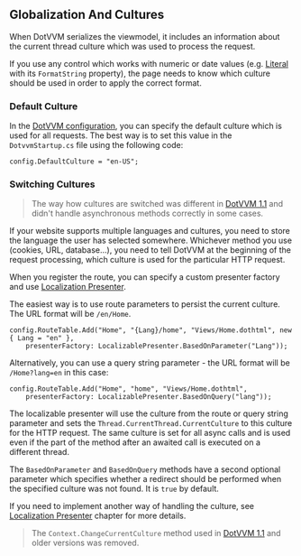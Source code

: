 ﻿## Globalization And Cultures

When DotVVM serializes the viewmodel, it includes an information about the current thread culture which was used to process the request.

If you use any control which works with numeric or date values (e.g. [Literal](/docs/controls/builtin/Literal/{branch}) with its `FormatString` property), 
the page needs to know which culture should be used in order to apply the correct format.

### Default Culture

In the [DotVVM configuration](/docs/tutorials/basics-configuration/{branch}), you can specify the default culture which is used for all requests. The best way 
is to set this value in the `DotvvmStartup.cs` file using the following code:

```CSHARP
config.DefaultCulture = "en-US";
```

### Switching Cultures

> The way how cultures are switched was different in [DotVVM 1.1](/docs/tutorials/basics-globalization/1-1) and didn't handle asynchronous methods correctly in some cases. 

If your website supports multiple languages and cultures, you need to store the language the user has selected somewhere. 
Whichever method you use (cookies, URL, database...), you need to tell DotVVM at the beginning of the request processing, which culture is used for the particular
HTTP request.

When you register the route, you can specify a custom presenter factory and use [Localization Presenter](/docs/tutorials/advanced-localization-presenter/{branch}).

The easiest way is to use route parameters to persist the current culture. The URL format will be `/en/Home`.

```CSHARP
config.RouteTable.Add("Home", "{Lang}/home", "Views/Home.dothtml", new { Lang = "en" }, 
    presenterFactory: LocalizablePresenter.BasedOnParameter("Lang"));
```

Alternatively, you can use a query string parameter - the URL format will be `/Home?lang=en` in this case:

```CSHARP
config.RouteTable.Add("Home", "home", "Views/Home.dothtml", 
    presenterFactory: LocalizablePresenter.BasedOnQuery("lang"));
```

The localizable presenter will use the culture from the route or query string parameter and sets the `Thread.CurrentThread.CurrentCulture` to this culture for the HTTP request. The same culture is set for all async calls and is used even if the part of the method after an awaited call is executed on a different thread.

The `BasedOnParameter` and `BasedOnQuery` methods have a second optional parameter which specifies whether a redirect should be performed when the specified culture was not found. It is `true` by default.

If you need to implement another way of handling the culture, see [Localization Presenter](/docs/tutorials/advanced-localization-presenter/{branch}) chapter for more details.

> The `Context.ChangeCurrentCulture` method used in [DotVVM 1.1](/docs/tutorials/basics-globalization/1-1) and older versions was removed.